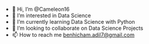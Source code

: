 - 👋 Hi, I’m @Cameleon16
- 👀 I’m interested in Data Science
- 🌱 I’m currently learning Data Science with Python
- 💞️ I’m looking to collaborate on Data Science Projects
- 📫 How to reach me benhicham.adil7@gmail.com

<!---
Cameleon16/Cameleon16 is a ✨ special ✨ repository because its `README.md` (this file) appears on your GitHub profile.
You can click the Preview link to take a look at your changes.
--->
